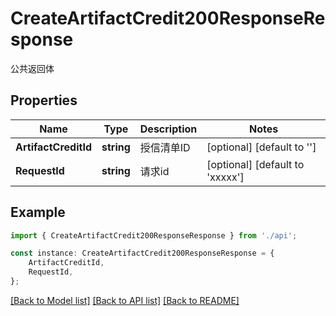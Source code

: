 # CreateArtifactCredit200ResponseResponse

公共返回体

## Properties

Name | Type | Description | Notes
------------ | ------------- | ------------- | -------------
**ArtifactCreditId** | **string** | 授信清单ID | [optional] [default to '']
**RequestId** | **string** | 请求id | [optional] [default to 'xxxxx']

## Example

```typescript
import { CreateArtifactCredit200ResponseResponse } from './api';

const instance: CreateArtifactCredit200ResponseResponse = {
    ArtifactCreditId,
    RequestId,
};
```

[[Back to Model list]](../README.md#documentation-for-models) [[Back to API list]](../README.md#documentation-for-api-endpoints) [[Back to README]](../README.md)
